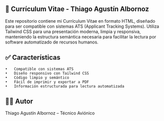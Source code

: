 ## 📄 Currículum Vitae - Thiago Agustín Albornoz

Este repositorio contiene mi Currículum Vitae en formato HTML, diseñado para ser compatible con sistemas ATS (Applicant Tracking Systems). Utiliza Tailwind CSS para una presentación moderna, limpia y responsiva, manteniendo la estructura semántica necesaria para facilitar la lectura por software automatizado de recursos humanos.

## ✅ Características
	•	Compatible con sistemas ATS
	•	Diseño responsivo con Tailwind CSS
	•	Código limpio y semántico
	•	Fácil de imprimir y exportar a PDF
	•	Información estructurada para lectura automatizada

## 👨‍💻 Autor

Thiago Agustín Albornoz – Técnico Aviónico 

